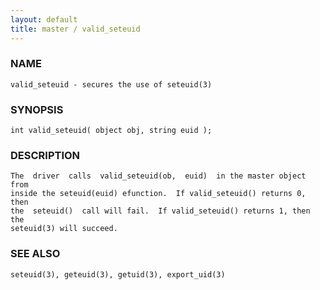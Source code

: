 ```yaml
---
layout: default
title: master / valid_seteuid
---
```






### NAME
    valid_seteuid - secures the use of seteuid(3)


### SYNOPSIS
    int valid_seteuid( object obj, string euid );


### DESCRIPTION
    The  driver  calls  valid_seteuid(ob,  euid)  in the master object from
    inside the seteuid(euid) efunction.  If valid_seteuid() returns 0, then
    the  seteuid()  call will fail.  If valid_seteuid() returns 1, then the
    seteuid(3) will succeed.


### SEE ALSO
    seteuid(3), geteuid(3), getuid(3), export_uid(3)




